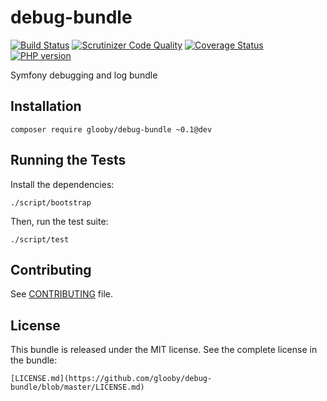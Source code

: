 # debug-bundle
[![Build Status](https://travis-ci.org/glooby/debug-bundle.svg?branch=0.1)](https://travis-ci.org/glooby/debug-bundle) [![Scrutinizer Code Quality](https://scrutinizer-ci.com/g/glooby/debug-bundle/badges/quality-score.png?b=master)](https://scrutinizer-ci.com/g/glooby/debug-bundle/?branch=master) [![Coverage Status](https://coveralls.io/repos/glooby/debug-bundle/badge.svg?branch=master&service=github)](https://coveralls.io/github/glooby/debug-bundle?branch=master) [![PHP version](https://badge.fury.io/ph/glooby%2Fdebug-bundle.svg)](https://badge.fury.io/ph/glooby%2Fdebug-bundle)

Symfony debugging and log bundle

Installation
-----------------

    composer require glooby/debug-bundle ~0.1@dev

Running the Tests
-----------------

Install the dependencies:

    ./script/bootstrap

Then, run the test suite:

    ./script/test


Contributing
------------

See
[CONTRIBUTING](https://github.com/glooby/debug-bundle/blob/master/CONTRIBUTING.md)
file.

License
-------

This bundle is released under the MIT license. See the complete license in the
bundle:

    [LICENSE.md](https://github.com/glooby/debug-bundle/blob/master/LICENSE.md)
